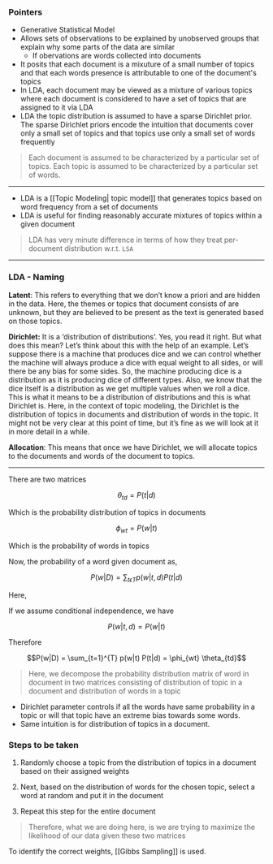 ### Pointers
- Generative Statistical Model
- Allows sets of observations to be explained by unobserved groups that explain why some parts of the data are similar
	- If obervations are words collected into documents
- It posits that each document is a mixuture of a small number of topics and that each words presence is attributable to one of the document's topics
- In LDA, each document may be viewed as a mixture of various topics where each document is considered to have a set of topics that are assigned to it via LDA
- LDA the topic distribution is assumed to have a sparse Dirichlet prior. The sparse Dirichlet priors encode the intuition that documents cover only a small set of topics and that topics use only a small set of words frequently

> Each document is assumed to be characterized by a particular set of topics. Each topic is assumed to be characterized by a particular set of words.
---

- LDA is a [[Topic Modeling| topic model]] that generates topics based on word frequency from a set of documents
- LDA is useful for finding reasonably accurate mixtures of topics within a given document

> LDA has very minute difference in terms of how they treat per-document distribution w.r.t. `LSA`
---

### LDA - Naming
**Latent**: This refers to everything that we don’t know a priori and are hidden in the data. Here, the themes or topics that document consists of are unknown, but they are believed to be present as the text is generated based on those topics.

**Dirichlet:** It is a ‘distribution of distributions’. Yes, you read it right. But what does this mean? Let’s think about this with the help of an example. Let’s suppose there is a machine that produces dice and we can control whether the machine will always produce a dice with equal weight to all sides, or will there be any bias for some sides. So, the machine producing dice is a distribution as it is producing dice of different types. Also, we know that the dice itself is a distribution as we get multiple values when we roll a dice. This is what it means to be a distribution of distributions and this is what Dirichlet is. Here, in the context of topic modeling, the Dirichlet is the distribution of topics in documents and distribution of words in the topic. It might not be very clear at this point of time, but it’s fine as we will look at it in more detail in a while.

**Allocation**: This means that once we have Dirichlet, we will allocate topics to the documents and words of the document to topics.

---

There are two matrices

$$\theta_{td} = P(t|d)$$ 

Which is the probability distribution of topics in documents

$$\phi_{wt} = P(w|t)$$ 

Which is the probability of words in topics

Now, the probability of a word given document as,

$$P(w|D) = \sum_{t\epsilon T} p(w|t,d) P(t|d)$$

Here, 

If we assume conditional independence, we have 

$$P(w|t,d) = P(w|t)$$

Therefore

$$P(w|D) = \sum_{t=1}^{T} p(w|t) P(t|d) = \phi_{wt} \theta_{td}$$

> Here, we decompose the probability distribution matrix of word in document in two matrices consisting of distribution of topic in a document and distribution of words in a topic

- Dirichlet parameter controls if all the words have same probability in a topic or will that topic have an extreme bias towards some words. 
- Same intuition is for distribution of topics in a document.

### Steps to be taken 

1. Randomly choose a topic from the distribution of topics in a document based on their assigned weights

2. Next, based on the distribution of words for the chosen topic, select a word at random and put it in the document

3. Repeat this step for the entire document

> Therefore, what we are doing here, is we are trying to maximize the likelihood of our data given these two matrices

To identify the correct weights, [[Gibbs Sampling]] is used.